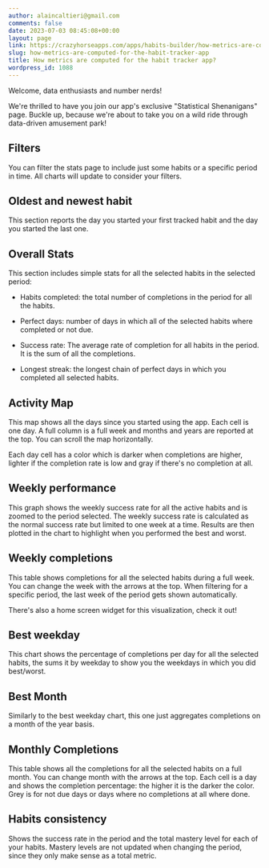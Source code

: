 ```yaml
---
author: alaincaltieri@gmail.com
comments: false
date: 2023-07-03 08:45:08+00:00
layout: page
link: https://crazyhorseapps.com/apps/habits-builder/how-metrics-are-computed-for-the-habit-tracker-app/
slug: how-metrics-are-computed-for-the-habit-tracker-app
title: How metrics are computed for the habit tracker app?
wordpress_id: 1088
---
```





Welcome, data enthusiasts and number nerds!







We're thrilled to have you join our app's exclusive "Statistical Shenanigans" page. Buckle up, because we're about to take you on a wild ride through data-driven amusement park!







## Filters







You can filter the stats page to include just some habits or a specific period in time. All charts will update to consider your filters. 







## Oldest and newest habit







This section reports the day you started your first tracked habit and the day you started the last one.







## Overall Stats







This section includes simple stats for all the selected habits in the selected period: 









  * Habits completed: the total number of completions in the period for all the habits.





  * Perfect days: number of days in which all of the selected habits where completed or not due.





  * Success rate: The average rate of completion for all habits in the period. It is the sum of all the completions.





  * Longest streak: the longest chain of perfect days in which you completed all selected habits.







## Activity Map







This map shows all the days since you started using the app. Each cell is one day. A full column is a full week and months and years are reported at the top. You can scroll the map horizontally. 







Each day cell has a color which is darker when completions are higher, lighter if the completion rate is low and gray if there's no completion at all. 







## Weekly performance







This graph shows the weekly success rate for all the active habits and is zoomed to the period selected. The weekly success rate is calculated as the normal success rate but limited to one week at a time. Results are then plotted in the chart to highlight when you performed the best and worst.







## Weekly completions







This table shows completions for all the selected habits during a full week. You can change the week with the arrows at the top. When filtering for a specific period, the last week of the period gets shown automatically. 







There's also a home screen widget for this visualization, check it out!







## Best weekday 







This chart shows the percentage of completions per day for all the selected habits, the sums it by weekday to show you the weekdays in which you did best/worst.







## Best Month







Similarly to the best weekday chart, this one just aggregates completions on a month of the year basis. 







## Monthly Completions







This table shows all the completions for all the selected habits on a full month. You can change month with the arrows at the top. Each cell is a day and shows the completion percentage: the higher it is the darker the color. Grey is for not due days or days where no completions at all where done.







## Habits consistency







Shows the success rate in the period and the total mastery level for each of your habits. Mastery levels are not updated when changing the period, since they only make sense as a total metric.



